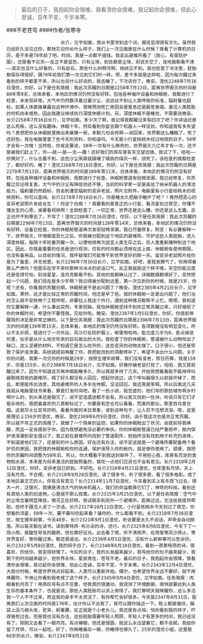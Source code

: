 > 最后的日子，我抱起你会很难，我看清你会很难，我记起你会很难，但此心至诚，百年不变，千岁未寒。

###不老苍穹
####作者/张寒寺

						长介，见字如面。我从书里学到这个词，据说显得很有文化。虽然我已经好久没见过你，都快忘记你长什么样子，我们上一次见面是在什么时候？我看了计算机的日历，差不多是70年前了吧。时间，真是一点都不值钱。我走出避难所看了（放心，有穿防护服），还是看不见天——反正不是蓝色，只有尘埃，到处都是尘埃，别说天空了，连地面都看不清——其实也没什么好看的，只有岩石，那些什么树啊河啊，统统见不到。我也检查了冷冻室，胚胎都保存得很好，跟70年前我们第一次见到它们时一样。嗯，差不多就是这样啦，因为每次醒过来看到的样子都差不多，所以也没什么好说的，我去睡了，下次该你了。晚安。澄优2248年7月16日澄优，你好。以下是任务简报：我此次苏醒的日期是2258年7月13日，距离世界毁灭的时间是80年零9天，总体来看，本地区的情况仍然没有好转。包括各种循环设备和休眠舱，我都进行了检查，未发现异常。大气中仍然飘浮着过量沙尘，远远达不到让人类呼吸的标准，辐射量也超标，如果人体直接暴露在这种环境中，很难预测死亡原因会是窒息还是器官衰竭。激活人类胚胎的时机尚未成熟，因此我建议继续执行深度休眠计划。另，深度休眠不是睡觉，不需要说晚安。长介2258年7月16日长介，见字如面。多少次了啊，我记得我都醒过来有四次了吧？你讲话还是这么死板，这么没有趣味。休眠十年，然后看到你留言跟个机器人一样没劲，你知道我有多失望吗？真想把你从休眠舱里揪出来暴揍一顿，多聊几句会死啊——说回来，世界都这么糟糕了，死了还好些。我在电脑里查了些今天的资料，你知道吗，今天是小行星核桃木经过地球的日子，50年才会有一次哦！当然啦，你肯定要说，50年一次有什么稀奇的，世界毁灭几亿年才有一次，还不是被我们赶上了。你——就——是——无——趣！还好我们的库存里有天文望远镜，我试了下，哈哈——你猜对了，什么也看不到，这些沙尘简直就跟堵了烟囱的煤灰一样，烦死了。该检查的我都检查了，都好好的。睡了！澄优2268年7月16日澄优，你好。以下是任务简报：我此次苏醒的日期是2278年7月13日，距离世界毁灭的时间是100年零11天，总体来看，本地区的情况仍然没有好转。包括各种循环设备和休眠舱，我都进行了检查，休眠舱管道有轻微泄漏，我已经修复，你苏醒之后记得复查。大气中的沙尘有降低但还不够，当初的科学家一定是高估了纳米机器人的清洁能力，辐射量仍然超标，目击到遭受辐射的变异老鼠，照片见附件。电脑里有小行星核桃木的视频资料，你可以查阅。长介2278年7月16日长介，你是睡太久把脑子睡坏了吧？！竟然把恶心的变异老鼠照片发给女生！！你这个白痴！！我要看的是真正的小行星，看流星划过夜空，你懂不懂女生的心思，谁要看视频啊！全部检查了，一切正常，世界还是这么糟，你还是这么无趣，反正也坏不到哪去了。不写了！澄优2288年7月16日澄优，你好。以下是任务简报：我此次苏醒的日期是2298年7月13日，距离世界毁灭的时间是120年零14天，总体来看，本地区的情况仍然没有好转。设备已检查，你的休眠舱管道再次发现轻微泄漏，我已尽量修复。附言：有必要解释一下，世界毁灭，环境极度恶化之后，你我被分配到这个地区的避难所，守护这些人类胚胎，进入深度休眠，每隔十年轮番苏醒一次，以便地球再次适宜人类生存之后，将人类重新播种到这个地区。因此，你我最重要的任务是进行观测，仅有的时间都必须用在这上面，休眠舱有使用期限，也没有备用品，以目前的情况，我怀疑我们可能等不到世界变好的那一天。留变异老鼠照片给你是为了备查，并无他意。长介2298年7月16日长介，见字如面。好吧，是我发脾气了，你用得着那么严肃吗？但是实在学不来你那种冷冰冰的说话口气，反正我就是这个样子喽。天空的能见度还是低得可怕，别说星星，连月亮都看不到。其他的我都确认过了，详细数据都填好了。突然想起一个问题，我们现在是多少岁啊？我记得被分配到这里，第一次见到你的时候，我是25岁，你呢？还有，你看我的苏醒日期，休眠舱是不是出问题了？晚安。澄优2305年4月21日长介，见字如面。果然，这才是比较正常的苏醒时间，但还是早了些。我的休眠舱一定是出问题了，他们当时怎么就不安排两个工程师呢，非要拉上我这个外行，遇到这种情况都帮不上忙。嗯嗯，我知道你又要解释一通，什么事出突然，专家短缺。我怕休眠舱坚持不到你正常苏醒过来，只好缩短了你的休眠时间，希望你不要怪我。交给你啦。晚安。澄优2307年1月5日澄优，你好。你提前唤醒我的决定是非常正确的。以下是任务简报：我此次苏醒的日期是2308年7月13日，距离世界毁灭的时间是130年零15天，总体来看，本地区的情况仍然没有好转。各项数据没有明显变化，所以不太乐观，我进行了一次外出，风沙打在防护服上，噼里啪啦响，能见度几乎为0，差点掉进坑里，似乎是从什么地方吹来的巨石砸出的大坑。我检查了你的休眠舱，管道被什么动物咬出了缺口，这么坚硬的材料，不知道它是怎么咬开的，这些变异的动物太强了。口子很小，但还是导致了保护液泄漏，系统就提前唤醒了你。我把能找到的洞都修补了，希望不会出什么问题。关于你的问题，我第一次见你的时候是29岁，按照生理年龄算，我们没有变老，照日历算，我是159岁，你是155岁。长介2308年7月16日长介，见字如面。好像你被老鼠打败了，哈哈，我又提前醒过来了。因为不知道这次再休眠能睡多久，所以我就多待了几天。开始我想着看能不能用呼叫器联络其他的避难所，喊了好久都没有人回应，想起你说过，这个呼叫器很久以前就坏掉了，而且，即使能传出消息，其他避难所的人多半在休眠，没法回应。我还真是笨啊。所以后面这几天我就从电脑里找书来看，算是打发时间吧，看了一些小说，挺空虚的，他们写的那些城市啊乡村啊什么的，到头来还是毁灭了，说不定连遗迹都不会有。所以我又找到一些诗，听说只有它们才是永恒的，我把最喜欢的几首都标记了，你要是有空也可以看看。荒废的歌坛，那里百鸟曾合唱。这是莎士比亚写的哟，看着外面的末日景象，读到这种句子，让人忍不住想流泪。嗯，这里是理论上156岁的澄优，晚安。澄优2309年6月9日澄优，你好。由于我这次也是非正常苏醒，所以就不写正式的简报了。我做了一个简单的监控，如果你的休眠舱出了状况，会提前将我唤醒，而且一定会提前于你。因为我想避免没必要的争执。你的休眠舱管道已经严重损坏，舱内保护液泄漏到安全值以下，我之前在避难所内找到了管道配件，但始终没有找到用于补充的液体，不知道是他们忘了，还是别的什么原因。好在还有办法，说不定这就是一个避难所要配备两个看护员的原因。我把我的休眠舱和你的连通，保护液导入你的舱内，就足够你使用了。顺便，我把你的苏醒时间调整为50年后，所以，你大概看不到我这封邮件了。不用担心我，库房有充足的食物和水源，本来是为将来激活的胚胎预备的，我吃一点他们应该也不会有意见。长介2310年2月12日澄优，你好。变异老鼠已抓到。不好吃。长介2310年4月21日澄优，仓库里有月饼。天上没有月亮。不合理。长介2310年9月28日澄优，读了很多书，听了很多歌，看了很多电影。成了本地区最文艺的人。你有没有意见？长介2314年11月7日澄优，今天看到天上有东西飞过去，很大一片，泛银光，我猜是清洁大气的纳米机器人，我们的命运都靠它们了，神奇的科技。看到还有其他人类的创造物，心里就不那么寂寞。长介2315年3月25日澄优，以下是任务简报：空气中的尘埃含量明显降低，情况正在好转。尝试联系到另外一个避难所，距离过远，无法给我提供帮助。但终于跟活人说了一次话。长介2317年10月11日澄优，小行星核桃木今天划过了夜空。你想看的流星，50年一次，要不要叫你起来看？骗你的，什么都看不到。长介2318年7月16日澄优，按生理年龄算，今天40岁。长介2321年9月1日澄优，听说要是太久不说话，声带会自动脱落。所以每天都在读书。读到莱特昂·布兰朵的诗，还行。长介2325年8月6日澄优，今天下了一场小雨，是酸性夸张的酸雨，但也算好征兆。出去看了雨，听不清雨声，在雨里等风沙停止，等世界变好，等你醒过来。都还很遥远。长介2330年4月5日澄优，没有什么新鲜事可以告诉你。长介2331年5月8日澄优，我的胡子白了。长介2340年6月10日澄优，看到一首莱特昂的诗，很喜欢，抄给你，我变得矫情了。今后的日子，我的头发越来越少，我写给你的句子越来越少，我剩下的时间越来越少，但世界永恒，星辰常在，苍穹不老。最后的日子，我抱起你会很难，我看清你会很难，我记起你会很难，但此心至诚，百年不变，千岁未寒。长介2343年12月4日澄优，大部分时候，希望世界快点好起来，人类可以重新开始。偶尔，也希望世界永远不要好，就不用唤醒你，不用让你看到我老成了这个样子。长介2345年9月4日澄优，见字如面。任务简报：肉眼看到月亮了！用感叹号有点不庄重，但我真的很激动。我观测了环境数据，很快就要达到人类生存的基本条件了，也就是说，那些人类胚胎可以派上用场了。我打算明天就唤醒你，这么多活我一个人干不过来，而且我的身手不太灵活了，有你帮忙会好很多。今天是2347年8月31日，距离我们上次见面的时间是170年，估计你认不出我了。我可以跟你描述一下，脸上都是皱纹，脑袋上没几根头发，驼背，躬着腰，反正就是个小老头儿。我还是有点怕，怕你看到我的样子，吓得昏死过去。但是我也没有办法，这些胚胎需要年轻人照顾，年轻人才有更多的时间，我已经没有了。刚刚又去看了一眼月亮，有点模糊，但还是很圆，就这么永远望着它，都不会腻。我给你留了月饼，可以一起吃。好了，你再睡最后一晚，你睡得也够久了。25岁的澄优小姐，这里是66岁的长介。晚安。长介2347年8月31日			  		